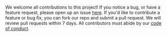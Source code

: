 We welcome all contributions to this project!
If you notice a bug, or have a feature request,
please open up an issue [here](https://github.com/UBC-DSCI/dsci-310-group-16/issues).
If you'd like to contribute a feature or bug fix,
you can fork our repo and submit a pull request.
We will review pull requests within 7 days.
All contributors must abide by our [code of conduct](CODE_OF_CONDUCT.md).
